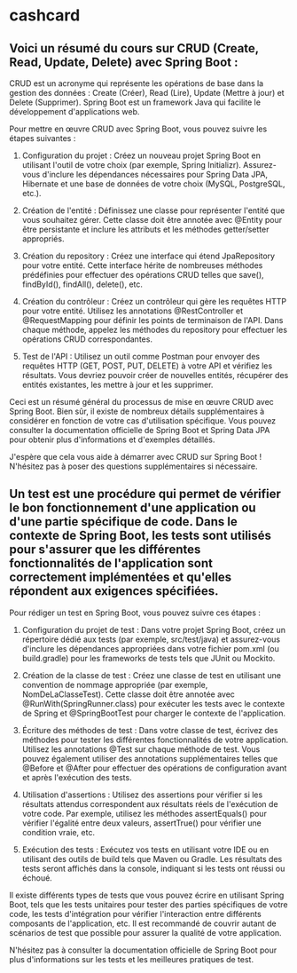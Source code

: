 # cashcard
##  Voici un résumé du cours sur CRUD (Create, Read, Update, Delete) avec Spring Boot :

CRUD est un acronyme qui représente les opérations de base dans la gestion des données : Create (Créer), Read (Lire), Update (Mettre à jour) et Delete (Supprimer). Spring Boot est un framework Java qui facilite le développement d'applications web.

Pour mettre en œuvre CRUD avec Spring Boot, vous pouvez suivre les étapes suivantes :

1. Configuration du projet : Créez un nouveau projet Spring Boot en utilisant l'outil de votre choix (par exemple, Spring Initializr). Assurez-vous d'inclure les dépendances nécessaires pour Spring Data JPA, Hibernate et une base de données de votre choix (MySQL, PostgreSQL, etc.).

2. Création de l'entité : Définissez une classe pour représenter l'entité que vous souhaitez gérer. Cette classe doit être annotée avec @Entity pour être persistante et inclure les attributs et les méthodes getter/setter appropriés.

3. Création du repository : Créez une interface qui étend JpaRepository pour votre entité. Cette interface hérite de nombreuses méthodes prédéfinies pour effectuer des opérations CRUD telles que save(), findById(), findAll(), delete(), etc.

4. Création du contrôleur : Créez un contrôleur qui gère les requêtes HTTP pour votre entité. Utilisez les annotations @RestController et @RequestMapping pour définir les points de terminaison de l'API. Dans chaque méthode, appelez les méthodes du repository pour effectuer les opérations CRUD correspondantes.

5. Test de l'API : Utilisez un outil comme Postman pour envoyer des requêtes HTTP (GET, POST, PUT, DELETE) à votre API et vérifiez les résultats. Vous devriez pouvoir créer de nouvelles entités, récupérer des entités existantes, les mettre à jour et les supprimer.

Ceci est un résumé général du processus de mise en œuvre CRUD avec Spring Boot. Bien sûr, il existe de nombreux détails supplémentaires à considérer en fonction de votre cas d'utilisation spécifique. Vous pouvez consulter la documentation officielle de Spring Boot et Spring Data JPA pour obtenir plus d'informations et d'exemples détaillés.

J'espère que cela vous aide à démarrer avec CRUD sur Spring Boot ! N'hésitez pas à poser des questions supplémentaires si nécessaire.


## Un test est une procédure qui permet de vérifier le bon fonctionnement d'une application ou d'une partie spécifique de code. Dans le contexte de Spring Boot, les tests sont utilisés pour s'assurer que les différentes fonctionnalités de l'application sont correctement implémentées et qu'elles répondent aux exigences spécifiées.

Pour rédiger un test en Spring Boot, vous pouvez suivre ces étapes :

1. Configuration du projet de test : Dans votre projet Spring Boot, créez un répertoire dédié aux tests (par exemple, src/test/java) et assurez-vous d'inclure les dépendances appropriées dans votre fichier pom.xml (ou build.gradle) pour les frameworks de tests tels que JUnit ou Mockito.

2. Création de la classe de test : Créez une classe de test en utilisant une convention de nommage appropriée (par exemple, NomDeLaClasseTest). Cette classe doit être annotée avec @RunWith(SpringRunner.class) pour exécuter les tests avec le contexte de Spring et @SpringBootTest pour charger le contexte de l'application.

3. Écriture des méthodes de test : Dans votre classe de test, écrivez des méthodes pour tester les différentes fonctionnalités de votre application. Utilisez les annotations @Test sur chaque méthode de test. Vous pouvez également utiliser des annotations supplémentaires telles que @Before et @After pour effectuer des opérations de configuration avant et après l'exécution des tests.

4. Utilisation d'assertions : Utilisez des assertions pour vérifier si les résultats attendus correspondent aux résultats réels de l'exécution de votre code. Par exemple, utilisez les méthodes assertEquals() pour vérifier l'égalité entre deux valeurs, assertTrue() pour vérifier une condition vraie, etc.

5. Exécution des tests : Exécutez vos tests en utilisant votre IDE ou en utilisant des outils de build tels que Maven ou Gradle. Les résultats des tests seront affichés dans la console, indiquant si les tests ont réussi ou échoué.

Il existe différents types de tests que vous pouvez écrire en utilisant Spring Boot, tels que les tests unitaires pour tester des parties spécifiques de votre code, les tests d'intégration pour vérifier l'interaction entre différents composants de l'application, etc. Il est recommandé de couvrir autant de scénarios de test que possible pour assurer la qualité de votre application.

N'hésitez pas à consulter la documentation officielle de Spring Boot pour plus d'informations sur les tests et les meilleures pratiques de test.
